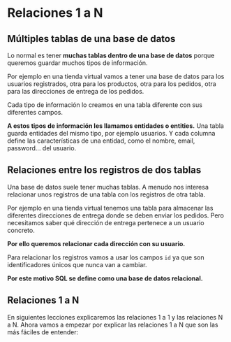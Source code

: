 # Relaciones 1 a N

## Múltiples tablas de una base de datos

Lo normal es tener **muchas tablas dentro de una base de datos** porque queremos guardar muchos tipos de información.

Por ejemplo en una tienda virtual vamos a tener una base de datos para los usuarios registrados, otra para los productos, otra para los pedidos, otra para las direcciones de entrega de los pedidos.

Cada tipo de información lo creamos en una tabla diferente con sus diferentes campos.

**A estos tipos de información les llamamos entidades o entities.** Una tabla guarda entidades del mismo tipo, por ejemplo usuarios. Y cada columna define las características de una entidad, como el nombre, email, password... del usuario.

## Relaciones entre los registros de dos tablas

Una base de datos suele tener muchas tablas. A menudo nos interesa relacionar unos registros de una tabla con los registros de otra tabla.

Por ejemplo en una tienda virtual tenemos una tabla para almacenar las diferentes direcciones de entrega donde se deben enviar los pedidos. Pero necesitamos saber qué dirección de entrega pertenece a un usuario concreto.

**Por ello queremos relacionar cada dirección con su usuario.**

Para relacionar los registros vamos a usar los campos `id` ya que son identificadores únicos que nunca van a cambiar.

**Por este motivo SQL se define como una base de datos relacional.**

## Relaciones 1 a N

En siguientes lecciones explicaremos las relaciones 1 a 1 y las relaciones N a N. Ahora vamos a empezar por explicar las relaciones 1 a N que son las más fáciles de entender:

<!-- - Vídeo
   - SQL es una base de datos relacional
      - Esto significa que vamos a tener muchas tablas dentro de nuestra base de datos
      - Cada registro de una tabla se relaciona con otro registro de otra tabla gracias a los ids
   - Esta podría ser la base de datos de una tienda online
      - Abrir la tabla usuarios
      - Si yo quiero guardar en base de datos la dirección de entrega del usuario puedo añadir más campos para el país, provincia...
      - Pero y si quiero guardar dos direcciones del usuario o tres o 30
      - No puedo saber cuantas direcciones va a añadir el usuario
      - Por ello lo que hago es crear otra tabla para las direcciones
      - Con el userId indico a qué usuario pertenece esta dirección
      - Así el usuario puede crear tantas direcciones como quiera
      - Así relaciono unas cosas con otras
   - Esto es una relación 1 a N porque cada 1 usuario puede tener N direcciones
   - Si nos damos cuenta es como si el usuario tuviese un array de direcciones -->